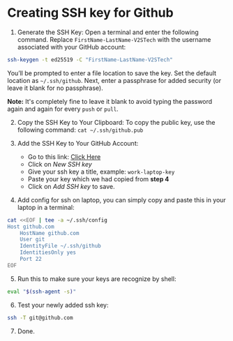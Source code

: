 # Creating SSH key for Github

1. Generate the SSH Key: Open a terminal and enter the following command. Replace `FirstName-LastName-V2STech` with the username associated with your GitHub account:

```bash
ssh-keygen -t ed25519 -C "FirstName-LastName-V2STech"
```
You’ll be prompted to enter a file location to save the key. Set the default location as `~/.ssh/github`.
Next, enter a passphrase for added security (or leave it blank for no passphrase). 

**Note:** It's completely fine to leave it blank to avoid typing the password again and again for every `push` or `pull`.

2. Copy the SSH Key to Your Clipboard: To copy the public key, use the following command: `cat ~/.ssh/github.pub`

3. Add the SSH Key to Your GitHub Account:
    - Go to this link: [Click Here](https://github.com/settings/keys)
    - Click on *New SSH key*
    - Give your ssh key a title, example: `work-laptop-key`
    - Paste your key which we had copied from **step 4**
    - Click on *Add SSH key* to save.

4. Add config for ssh on laptop, you can simply copy and paste this in your laptop in a terminal: 
```bash
cat <<EOF | tee -a ~/.ssh/config
Host github.com
    HostName github.com
    User git
    IdentityFile ~/.ssh/github
    IdentitiesOnly yes
    Port 22
EOF
```
5. Run this to make sure your keys are recognize by shell: 
```bash
eval "$(ssh-agent -s)"
```

6. Test your newly added ssh key:
```bash
ssh -T git@github.com
```

7. Done.

